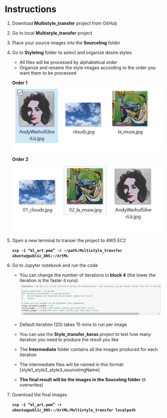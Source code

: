 # Instructions
1. Download **Multistyle_transfer** project from GitHub

2. Go to local **Multistyle_transfer** project

3. Place your source images into the **SourceImg** folder

4. Go to **StyleImg** folder to select and organize desire styles

   * All files will be processed by alphabetical order
   * Organize and rename the style images according to the order you want them to be processed
  
   **Order 1**
   ![alt text](https://github.com/frank113/art-ml-project1/blob/master/Multistyle_transfer/Reference/Order1.JPG)
   
   
   **Order 2**
   ![alt text](https://github.com/frank113/art-ml-project1/blob/master/Multistyle_transfer/Reference/Order2.JPG)
   
   
 5. Open a new terminal to transer the project to AWS EC2
 
    **`scp -i “ml_art.pem” -r ~/path/Multistyle_transfer ubuntu@public_DNS:~/ArtML`**
 
 6. Go to Jupyter notebook and run the code
 
    * You can change the number of iterations in **block 4** (the lower the iteration is the faster it runs)
    ![alt text](https://github.com/frank113/art-ml-project1/blob/master/Multistyle_transfer/Reference/Block4.JPG)
    
    * Default iteration (20) takes 15 mins to run per image
    
    * You can use the **Style_transfer_keras** project to test how many iteration you need to produce the result you like 
    
    * The **Intermediate** folder contains all the images produced for each iteration
    
    * The intermediate files will be named in this format: [style1_style2_style3_sourceImgName]
    
    * **The final result will be the images in the SouceImg folder** (it overwrites)
    
 7. Download the final images
 
    **`scp -i “ml_art.pem” -r ubuntu@public_DNS:~/ArtML/Multistyle_transfer localpath`**
 
